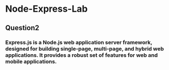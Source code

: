 # Node-Express-Lab


## Question2
### Express.js is a Node.js web application server framework, designed for building single-page, multi-page, and hybrid web applications. It provides a robust set of features for web and mobile applications.
